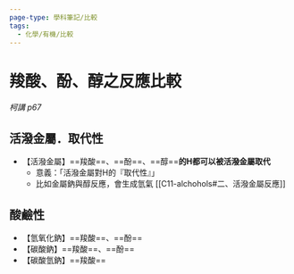 ```yaml
---
page-type: 學科筆記/比較
tags:
  - 化學/有機/比較
---
```


# 羧酸、酚、醇之反應比較
*柯講 p67*

## 活潑金屬．取代性
- 【活潑金屬】==羧酸==、==酚==、==醇==**的H都可以被活潑金屬取代**
	- 意義：「活潑金屬對H的『取代性』」
	- 比如金屬鈉與醇反應，會生成氫氣 [[C11-alchohols#二、活潑金屬反應]]

## 酸鹼性
- 【氫氧化鈉】==羧酸==、==酚==
- 【碳酸鈉】==羧酸==、==酚==
- 【碳酸氫鈉】==羧酸==